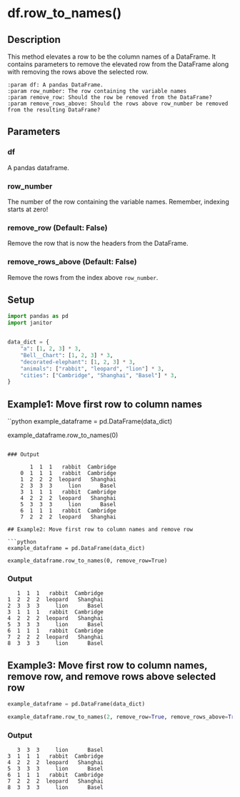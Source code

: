 # df.row_to_names()

## Description
This method elevates a row to be the column names of a DataFrame. It contains parameters to remove the elevated row from the DataFrame along with removing the rows above the selected row.

    :param df: A pandas DataFrame.
    :param row_number: The row containing the variable names
    :param remove_row: Should the row be removed from the DataFrame?
    :param remove_rows_above: Should the rows above row_number be removed from the resulting DataFrame?

## Parameters
### df
A pandas dataframe.

### row_number
The number of the row containing the variable names. Remember, indexing starts at zero!

### remove_row (Default: False)
Remove the row that is now the headers from the DataFrame.

### remove_rows_above (Default: False)
Remove the rows from the index above `row_number`.


## Setup

```python
import pandas as pd
import janitor


data_dict = {
    "a": [1, 2, 3] * 3,
    "Bell__Chart": [1, 2, 3] * 3,
    "decorated-elephant": [1, 2, 3] * 3,
    "animals": ["rabbit", "leopard", "lion"] * 3,
    "cities": ["Cambridge", "Shanghai", "Basel"] * 3,
}
```



## Example1: Move first row to column names
 ``python
example_dataframe = pd.DataFrame(data_dict)

example_dataframe.row_to_names(0)
```

### Output

       1  1  1   rabbit  Cambridge
    0  1  1  1   rabbit  Cambridge
    1  2  2  2  leopard   Shanghai
    2  3  3  3     lion      Basel
    3  1  1  1   rabbit  Cambridge
    4  2  2  2  leopard   Shanghai
    5  3  3  3     lion      Basel
    6  1  1  1   rabbit  Cambridge
    7  2  2  2  leopard   Shanghai

## Example2: Move first row to column names and remove row

```python
example_dataframe = pd.DataFrame(data_dict)

example_dataframe.row_to_names(0, remove_row=True)
```

### Output

       1  1  1   rabbit  Cambridge
    1  2  2  2  leopard   Shanghai
    2  3  3  3     lion      Basel
    3  1  1  1   rabbit  Cambridge
    4  2  2  2  leopard   Shanghai
    5  3  3  3     lion      Basel
    6  1  1  1   rabbit  Cambridge
    7  2  2  2  leopard   Shanghai
    8  3  3  3     lion      Basel

## Example3: Move first row to column names, remove row, and remove rows above selected row

```python
example_dataframe = pd.DataFrame(data_dict)

example_dataframe.row_to_names(2, remove_row=True, remove_rows_above=True)
```

### Output

       3  3  3     lion      Basel
    3  1  1  1   rabbit  Cambridge
    4  2  2  2  leopard   Shanghai
    5  3  3  3     lion      Basel
    6  1  1  1   rabbit  Cambridge
    7  2  2  2  leopard   Shanghai
    8  3  3  3     lion      Basel
